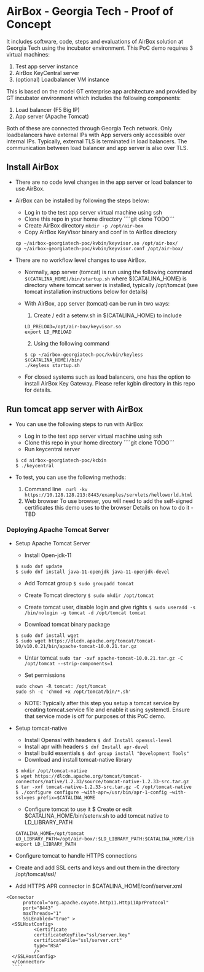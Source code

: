 # AirBox - Georgia Tech - Proof of Concept

It includes software, code, steps and evaluations of AirBox solution at Georgia Tech using the incubator environment.
This PoC demo requires 3 virtual machines: 
1. Test app server instance
2. AirBox KeyCentral server
3. (optional) Loadbalancer VM instance

This is based on the model GT enterprise app architecture and provided by GT incubator environment which includes the following components:
1. Load balancer (F5 Big IP)
2. App server (Apache Tomcat)

Both of these are connected through Georgia Tech network. Only loadbalancers have external IPs with App servers only accessible over internal IPs. 
Typically, external TLS is terminated in load balancers. The communication between load balancer and app server is also over TLS.

## Install AirBox

* There are no code level changes in the app server or load balancer to use AirBox.

* AirBox can be installed by following the steps below:
    * Log in to the test app server virtual machine using ssh
    * Clone this repo in your home directory
    ````git clone TODO```
    * Create AirBox directory
    ```mkdir -p /opt/air-box```
    * Copy AirBox KeyVisor binary and conf in to AirBox directory
    ```
    cp ~/airbox-georgiatech-poc/kvbin/keyvisor.so /opt/air-box/
    cp ~/airbox-georgiatech-poc/kvbin/keyvisor.conf /opt/air-box/
    ```
* There are no workflow level changes to use AirBox.
    
    * Normally, app server (tomcat) is run using the following command
    ```$(CATALINA_HOME)/bin/startup.sh```
    where $(CATALINA_HOME) is directory where tomcat server is installed, typically /opt/tomcat (see tomcat installation instructions below for details)
    
    * With AirBox, app server (tomcat) can be run in two ways:
        1. Create / edit a setenv.sh in $(CATALINA_HOME) to include
        ```
        LD_PRELOAD=/opt/air-box/keyvisor.so
        export LD_PRELOAD
        ```
        2. Using the following command
        ```
        $ cp ~/airbox-georgiatech-poc/kvbin/keyless $(CATALINA_HOME)/bin/
        ./keyless startup.sh
        ```
     * For closed systems such as load balancers, one has the option to install AirBox Key Gateway. Please refer kgbin directory in this repo for details.
     
## Run tomcat app server with AirBox 

* You can use the following steps to run with AirBox
    * Log in to the test app server virtual machine using ssh
    * Clone this repo in your home directory
    ````git clone TODO```
    * Run keycentral server
    ```
    $ cd airbox-georgiatech-poc/kcbin
    $ ./keycentral
    ```

* To test, you can use the following methods: 
    1. Command line
        ``` curl -kv https://10.128.128.213:8443/examples/servlets/helloworld.html```
    2. Web browser
        To use browser, you will need to add the self-signed certificates this demo uses to the browser
        Details on how to do it - TBD

### Deploying Apache Tomcat Server
* Setup Apache Tomcat Server

  * Install Open-jdk-11
  ```
  $ sudo dnf update
  $ sudo dnf install java-11-openjdk java-11-openjdk-devel
  ```
  * Add Tomcat group
  ```$ sudo groupadd tomcat```

  * Create Tomcat directory
  ```$ sudo mkdir /opt/tomcat```

  * Create tomcat user, disable login and give rights
  ```$ sudo useradd -s /bin/nologin -g tomcat -d /opt/tomcat tomcat```

  * Download tomcat binary package
  ```
  $ sudo dnf install wget
  $ sudo wget https://dlcdn.apache.org/tomcat/tomcat-10/v10.0.21/bin/apache-tomcat-10.0.21.tar.gz
  ```
  
  * Untar tomcat
  ```sudo tar -xvf apache-tomcat-10.0.21.tar.gz -C /opt/tomcat --strip-components=1```

  * Set permissions
  ```
  sudo chown -R tomcat: /opt/tomcat
  sudo sh -c 'chmod +x /opt/tomcat/bin/*.sh'
  ```

  * NOTE: Typically after this step you setup a tomcat service by creating tomcat.service file and enable it using systemctl.
  Ensure that service mode is off for purposes of this PoC demo.

* Setup tomcat-native
  * Install Openssl with headers
  ```$ dnf Install openssl-level```
  * Install apr with headers
  ```$ dnf Install apr-devel```
  * Install build essentials
  ```$ dnf group install "Development Tools"```
  * Download and install tomcat-native library
  ```
  $ mkdir /opt/tomcat-native
  $ wget https://dlcdn.apache.org/tomcat/tomcat-connectors/native/1.2.33/source/tomcat-native-1.2.33-src.tar.gz
  $ tar -xvf tomcat-native-1.2.33-src.tar.gz -C /opt/tomcat-native
  $ ./configure configure —with-apr=/usr/bin/apr-1-config —with-ssl=yes prefix=$CATALINA_HOME
  ```
  * Configure tomcat to use it
  $ Create or edit $CATALINA_HOME/bin/setenv.sh to add tomcat native to LD_LIBRARY_PATH
  ```
  CATALINA_HOME=/opt/tomcat
  LD_LIBRARY_PATH=/opt/air-box/:$LD_LIBRARY_PATH:$CATALINA_HOME/lib
  export LD_LIBRARY_PATH
  ```
 * Configure tomcat to handle HTTPS connections
  * Create and add SSL certs and keys and out them in the directory /opt/tomcat/ssl/ 
  * Add HTTPS APR connector in $CATALINA_HOME/conf/server.xml
  ```
  <Connector
    	protocol="org.apache.coyote.http11.Http11AprProtocol"
    	port="8443"
    	maxThreads="1"
    	SSLEnabled="true" >
 	<SSLHostConfig>
    		<Certificate
        	certificateKeyFile="ssl/server.key"
        	certificateFile="ssl/server.crt"
        	type="RSA"
        	/>
  	</SSLHostConfig>
    </Connector>
    ````
  ```
  
